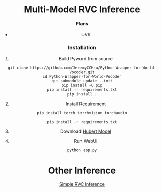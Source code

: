 <div align="center">

# Multi-Model RVC Inference
#### Plans
- UVR

### Installation
1. Build Pyword from source
```
git clone https://github.com/JeremyCCHsu/Python-Wrapper-for-World-Vocoder.git
cd Python-Wrapper-for-World-Vocoder
git submodule update --init
pip install -U pip
pip install -r requirements.txt
pip install .
```
2. Install Requirement <br />
```bash
pip install torch torchvision torchaudio

pip install -r requirements.txt
```
3. Download [Hubert Model](https://huggingface.co/lj1995/VoiceConversionWebUI/blob/main/hubert_base.pt)

4. Run WebUI <br />
```bash
python app.py
```
# Other Inference
[Simple RVC Inference](https://github.com/ArkanDash/rvc-simple-inference)
